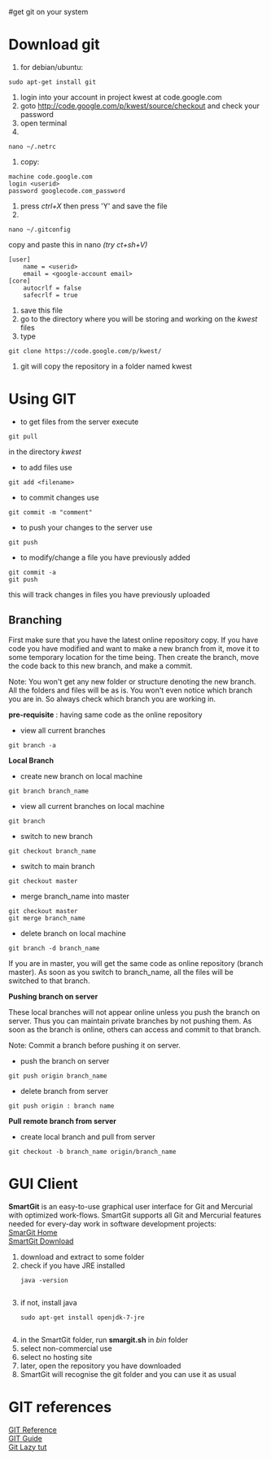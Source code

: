 #get git on your system

# Download git #

  1. for debian/ubuntu:
```
sudo apt-get install git
```
  1. login into your account in project kwest at code.google.com
  1. goto http://code.google.com/p/kwest/source/checkout and check your password
  1. open terminal
  1. 
```
nano ~/.netrc
```
  1. copy:
```
machine code.google.com
login <userid>
password googlecode.com_password
```
  1. press _ctrl+X_ then press 'Y' and save the file
  1. 
```
nano ~/.gitconfig
```
copy and paste this in nano _(try ct+sh+V)_
```
[user]
	name = <userid>
	email = <google-account email>
[core]
	autocrlf = false
	safecrlf = true
```
  1. save this file
  1. go to the directory where you will be storing and working on the _kwest_ files
  1. type
```
git clone https://code.google.com/p/kwest/
```
  1. git will copy the repository in a folder named kwest

# Using GIT #

  * to get files from the server execute
```
git pull
```
in the directory _kwest_
  * to add files use
```
git add <filename>
```
  * to commit changes use
```
git commit -m "comment"
```
  * to push your changes to the server use
```
git push
```
  * to modify/change a file you have previously added
```
git commit -a
git push
```
this will track changes in files you have previously uploaded

## Branching ##

First make sure that you have the latest online repository copy.
If you have code you have modified and want to make a new branch from it, move it to some temporary location for the time being. Then create the branch, move the code back to this new branch, and make a commit.

Note: You won't get any new folder or structure denoting the new branch. All the folders and files will be as is. You won't even notice which branch you are in. So always check which branch you are working in.

**pre-requisite** : having same code as the online repository

  * view all current branches
```
git branch -a
```

**Local Branch**

  * create new branch on local machine
```
git branch branch_name
```

  * view all current branches on local machine
```
git branch
```

  * switch to new branch
```
git checkout branch_name
```

  * switch to main branch
```
git checkout master
```

  * merge branch\_name into master
```
git checkout master
git merge branch_name
```

  * delete branch on local machine
```
git branch -d branch_name
```

If you are in master, you will get the same code as online repository (branch master). As soon as you switch to branch\_name, all the files will be switched to that branch.

**Pushing branch on server**

These local branches will not appear online unless you push the branch on server. Thus you can maintain private branches by not pushing them.
As soon as the branch is online, others can access and commit to that branch.

Note: Commit a branch before pushing it on server.

  * push the branch on server
```
git push origin branch_name
```

  * delete branch from server
```
git push origin : branch name
```

**Pull remote branch from server**

  * create local branch and pull from server
```
git checkout -b branch_name origin/branch_name
```

# GUI Client #

**SmartGit** is an easy-to-use graphical user interface for Git and Mercurial with optimized work-flows. SmartGit supports all Git and Mercurial features needed for every-day work in software development projects: <br>
<a href='http://www.syntevo.com/smartgit/index.html'>SmarGit Home</a> <br>
<a href='http://www.syntevo.com/download/smartgit/smartgit-generic-3_0_11.tar.gz'>SmartGit Download</a>

<ol><li>download and extract to some folder<br>
</li><li>check if you have JRE installed<br>
<pre><code>java -version<br>
</code></pre>
</li><li>if not, install java<br>
<pre><code>sudo apt-get install openjdk-7-jre<br>
</code></pre>
</li><li>in the SmartGit folder, run <b>smargit.sh</b> in <i>bin</i> folder<br>
</li><li>select non-commercial use<br>
</li><li>select no hosting site<br>
</li><li>later, open the repository you have downloaded<br>
</li><li>SmartGit will recognise the git folder and you can use it as usual</li></ol>

<h1>GIT references</h1>

<a href='http://gitref.org/index.html'>GIT Reference</a> <br>
<a href='http://wiki.sourcemage.org/Git_Guide'>GIT Guide</a> <br>
<a href='http://www.spheredev.org/wiki/Git_for_the_lazy'>Git Lazy tut</a> <br>